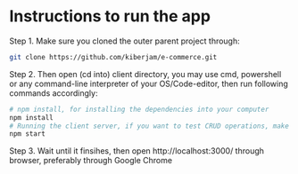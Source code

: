 # Instructions to run the app

Step 1. Make sure you cloned the outer parent project through:

```bash
git clone https://github.com/kiberjam/e-commerce.git
```

Step 2. Then open (cd into) client directory, you may use cmd, powershell or any command-line interpreter of your OS/Code-editor, then run following commands accordingly:

```bash
# npm install, for installing the dependencies into your computer
npm install
# Running the client server, if you want to test CRUD operations, make suer that .net core server API is also running
npm start
```

Step 3. Wait until it finsihes, then open http://localhost:3000/ through browser, preferably through Google Chrome
